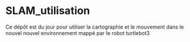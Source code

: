 # SLAM_utilisation
Ce dépôt est du jour pour utiliser la cartographie et le mouvement dans le nouvel nouvel environnement mappé par le robot turtlebot3
